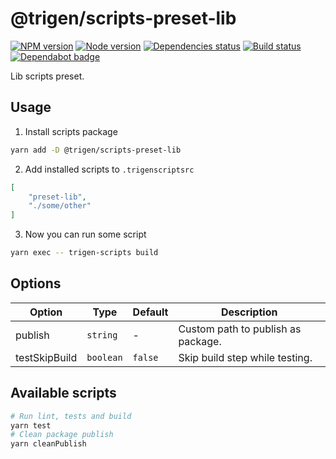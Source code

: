 # @trigen/scripts-preset-lib

[![NPM version][npm]][npm-url]
[![Node version][node]][node-url]
[![Dependencies status][deps]][deps-url]
[![Build status][build]][build-url]
[![Dependabot badge][dependabot]][dependabot-url]

[npm]: https://img.shields.io/npm/v/%40trigen/scripts-preset-lib.svg
[npm-url]: https://www.npmjs.com/package/@trigen/scripts-preset-lib

[node]: https://img.shields.io/node/v/%40trigen/scripts-preset-lib.svg
[node-url]: https://nodejs.org

[deps]: https://david-dm.org/TrigenSoftware/scripts.svg?path=packages/scripts-preset-lib
[deps-url]: https://david-dm.org/TrigenSoftware/scripts?path=packages/scripts-preset-lib

[build]: http://img.shields.io/travis/com/TrigenSoftware/scripts.svg
[build-url]: https://travis-ci.com/TrigenSoftware/scripts

[dependabot]: https://api.dependabot.com/badges/status?host=github&repo=TrigenSoftware/scripts
[dependabot-url]: https://dependabot.com/

Lib scripts preset.

## Usage

1. Install scripts package

```bash
yarn add -D @trigen/scripts-preset-lib
```

2. Add installed scripts to `.trigenscriptsrc`

```json
[
    "preset-lib",
    "./some/other"
]
```

3. Now you can run some script

```bash
yarn exec -- trigen-scripts build
```

## Options

| Option | Type | Default | Description |
|--------|------|---------|-------------|
| publish | `string` | - | Custom path to publish as package. |
| testSkipBuild | `boolean` | `false` | Skip build step while testing. |

## Available scripts

```bash
# Run lint, tests and build
yarn test
# Clean package publish
yarn cleanPublish
```
